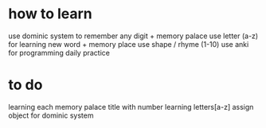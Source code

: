 # how to learn

use dominic system to remember any digit + memory palace
use letter (a-z) for learning new word + memory place
use shape / rhyme (1-10)
use anki for programming daily practice


# to do
learning each memory palace title with number
learning letters[a-z]
assign object for dominic system
